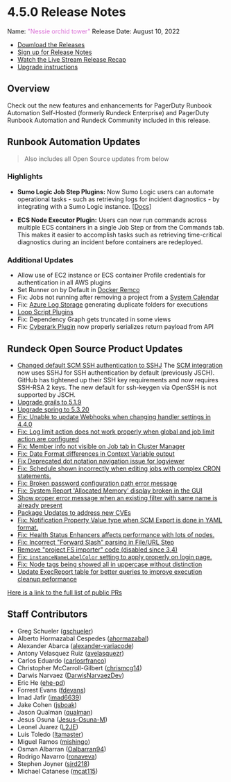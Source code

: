 # 4.5.0 Release Notes

Name: <span style="color: orchid"><span class="glyphicon glyphicon-tower"></span> "Nessie orchid tower"</span>
Release Date: August 10, 2022

- [Download the Releases](https://download.rundeck.com/)
- [Sign up for Release Notes](https://www.rundeck.com/release-notes-signup)
- [Watch the Live Stream Release Recap](https://youtu.be/tZqSPUrT5IU)
- [Upgrade instructions](/upgrading/index.md)

<VidStack src="youtube/tZqSPUrT5IU"/>

## Overview

Check out the new features and enhancements for PagerDuty Runbook Automation Self-Hosted (formerly Rundeck Enterprise) and PagerDuty Runbook Automation and Rundeck Community included in this release.

## Runbook Automation Updates

> Also includes all Open Source updates from below

### Highlights

* **Sumo Logic Job Step Plugins:** Now Sumo Logic users can automate operational tasks - such as retrieving logs for incident diagnostics - by integrating with a Sumo Logic instance. [[Docs](/manual/jobs/job-plugins/workflow-steps/sumo-logic.md)]

* **ECS Node Executor Plugin:** Users can now run commands across multiple ECS containers in a single Job Step or from the Commands tab.  This makes it easier to accomplish tasks such as retrieving time-critical diagnostics during an incident before containers are redeployed.

### Additional Updates

* Allow use of EC2 instance or ECS container Profile credentials for authentication in all AWS plugins
* Set Runner on by Default in [Docker Remco](/administration/configuration/docker/extending-configuration.md)
* Fix: Jobs not running after removing a project from a [System Calendar](/manual/calendars.md)
* Fix: [Azure Log Storage](/administration/cluster/logstore/azure.md) generating duplicate folders for executions
* [Loop Script Plugins](/manual/jobs/job-plugins/workflow-steps/loop-plugins.md)
* Fix: Dependency Graph gets truncated in some views
* Fix: [Cyberark Plugin](/manual/key-storage/storage-plugins/cyberark-storage.md) now properly serializes return payload from API


## Rundeck Open Source Product Updates

* [Changed default SCM SSH authentication to SSHJ](https://github.com/rundeck/rundeck/pull/7763) The [SCM integration](/manual/projects/scm/index.md) now uses SSHJ for SSH authentication by default (previously JSCH). GitHub has tightened up their SSH key requirements and now requires SSH-RSA 2 keys. The new default for ssh-keygen via OpenSSH is not supported by JSCH.
* [Upgrade grails to 5.1.9](https://github.com/rundeck/rundeck/pull/7829)
* [Upgrade spring to 5.3.20](https://github.com/rundeck/rundeck/pull/7823)
* [Fix: Unable to update Webhooks when changing handler settings in 4.4.0](https://github.com/rundeck/rundeck/pull/7820)
* [Fix: Log limit action does not work properly when global and job limit action are configured ](https://github.com/rundeck/rundeck/pull/7809)
* [Fix:  Member info not visible on Job tab in Cluster Manager](https://github.com/rundeck/rundeck/pull/7806)
* [Fix: Date Format differences in Context Variable output](https://github.com/rundeck/rundeck/pull/7805)
* [Fix Deprecated dot notation navigation issue for logviewer](https://github.com/rundeck/rundeck/pull/7796)
* [Fix: Schedule shown incorrectly when editing jobs with complex CRON statements.](https://github.com/rundeck/rundeck/pull/7794)
* [Fix: Broken password configuration path error message ](https://github.com/rundeck/rundeck/pull/7791)
* [Fix: System Report &#39;Allocated Memory&#39; display broken in the GUI](https://github.com/rundeck/rundeck/pull/7789)
* [Show proper error message when an existing filter with same name is already present](https://github.com/rundeck/rundeck/pull/7788)
* [Package Updates to address new CVEs](https://github.com/rundeck/rundeck/pull/7787)
* [Fix: Notification Property Value type when SCM Export is done in YAML format.](https://github.com/rundeck/rundeck/pull/7785)
* [Fix: Health Status Enhancers affects performance with lots of nodes.](https://github.com/rundeck/rundeck/pull/7780)
* [Fix: Incorrect &quot;Forward Slash&quot; parsing in File/URL Step](https://github.com/rundeck/rundeck/pull/7779)
* [Remove &quot;project FS importer&quot; code (disabled since 3.4)](https://github.com/rundeck/rundeck/pull/7778)
* [Fix: `instanceNameLabelColor` setting to apply properly on login page.](https://github.com/rundeck/rundeck/pull/7770)
* [Fix: Node tags being showed all in uppercase without distinction](https://github.com/rundeck/rundeck/pull/7768)
* [Update ExecReport table for better queries to improve execution cleanup peformance](https://github.com/rundeck/rundeck/pull/7735)


[Here is a link to the full list of public PRs](https://github.com/rundeck/rundeck/pulls?q=is%3Apr+milestone%3A4.5.0+is%3Aclosed)


## Staff Contributors

* Greg Schueler ([gschueler](https://github.com/gschueler))
* Alberto Hormazabal Cespedes ([ahormazabal](https://github.com/ahormazabal))
* Alexander Abarca ([alexander-variacode](https://github.com/alexander-variacode))
* Antony Velasquez Ruiz ([avelasquezr](https://github.com/avelasquezr))
* Carlos Eduardo ([carlosrfranco](https://github.com/carlosrfranco))
* Christopher McCarroll-Gilbert ([chrismcg14](https://github.com/chrismcg14))
* Darwis Narvaez ([DarwisNarvaezDev](https://github.com/DarwisNarvaezDev))
* Eric He ([ehe-pd](https://github.com/ehe-pd))
* Forrest Evans ([fdevans](https://github.com/fdevans))
* Imad Jafir ([imad6639](https://github.com/imad6639))
* Jake Cohen ([jsboak](https://github.com/jsboak))
* Jason Qualman ([qualman](https://github.com/qualman))
* Jesus Osuna ([Jesus-Osuna-M](https://github.com/Jesus-Osuna-M))
* Leonel Juarez ([L2JE](https://github.com/L2JE))
* Luis Toledo ([ltamaster](https://github.com/ltamaster))
* Miguel Ramos ([mishingo](https://github.com/mishingo))
* Osman Albarran ([Oalbarran94](https://github.com/Oalbarran94))
* Rodrigo Navarro ([ronaveva](https://github.com/ronaveva))
* Stephen Joyner ([sjrd218](https://github.com/sjrd218))
* Michael Catanese ([mcat115](https://github.com/mcat115))
